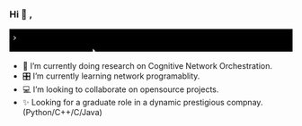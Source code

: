 ### Hi 👋 , 
![gif](https://github.com/seekasra/seekasra/blob/main/GitHub-Greeting.gif)
<!--
**seekasra/seekasra** is a ✨ _special_ ✨ repository because its `README.md` (this file) appears on your GitHub profile.
-->
- 🔭 I’m currently doing research on Cognitive Network Orchestration.
- 🎛 I’m currently learning network programablity.
- 💻 I’m looking to collaborate on opensource projects.
- ✨ Looking for a graduate role in a dynamic prestigious compnay. (Python/C++/C/Java)


